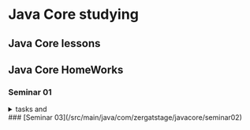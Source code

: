 # Java Core studying 
## Java Core lessons

## Java Core HomeWorks
### Seminar 01  
<details>
    <summary> tasks and  </summary>
01. Task 01 HW
    01. [Application](/src/main/java/com/zergatstage/javacore/seminar01) in packages and its compilation  
    Commands: ```tree```  
        <details>
            <summary> Tree of the project: </summary>
        <pre>
            C:.
            ├───docs
            │   ├───com
            │   │   └───zergatstage
            │   │       └───javacore
            │   │           └───lesson01
            │   │               └───solutions
            │   ├───legal
            │   ├───resources
            │   └───script-dir
            │       └───images
            ├───out
            │   ├───com
            │   │   └───zergatstage
            │   │       └───javacore
            │   │           └───lesson01
            │   │               └───solutions
            │   └───production
            │       └───gb-java-core
            │           ├───com
            │           │   └───zergatstage
            │           │       └───javacore
            │           │           ├───lesson01
            │           │           │   └───solutions
            │           │           └───seminar01
            │           │               ├───controllers
            │           │               ├───model
            │           │               └───resource
            │           ├───META-INF
            │           └───resource
            ├───resource
            └───src
            └───main
            └───java
            ├───com
            │   └───zergatstage
            │       └───javacore
            │           ├───lesson01
            │           │   └───solutions
            │           └───seminar01
            │               ├───controllers
            │               └───model
            └───META-INF
            </pre>  </details>
        
        ```shell
        javac -cp ./src/main/java -d ./out/ .\src\main\java\com\zergatstage\javacore\seminar01\Application.java
        
         C:\App\jdk-18.0.2\bin\java -classpath ./out/ com.zergatstage.javacore.seminar01.Application  
        ```
        (some notes: JAVA_HOME is set to Java 1.8 - but project is 18.0)  

    02. Javadoc:
    ```shell
    sb@sb-srv-local:~/java-core$ javadoc -d docs -sourcepath ./src/main/java/ -cp ./out/ -subpackages com   
    ```   


02. Task 02 HW:  
    docker-compose-class.yaml:  
    ```docker  
    services:
        app:
        image: bellsoft/liberica-openjdk-alpine:11.0.16.1-1
        command: javac -sourcepath ./src -d ./out ./com/zergatstage/javacore/seminar01/Application.java

        volumes:
            - ./bin:/home/sb/java-core/out
            - ./src:/home/sb/java-core/src/main/java
    ```
    docker-compose-exec.yaml:   
    ```docker  
    services:
        app:
        image: bellsoft/liberica-openjdk-alpine:11.0.16.1-1
        command: java -classpath /java-core/out com.zergatstage.javacore.seminar01.Application
        volumes:
            - ./bin:/home/sb/java-core/src/main/java

    ```

    ```bash
    sudo docker-compose docker-compose-class.yaml up
    sudo docker-compose docker-compose-exec.yaml up
    
    ```
</details>
### [Seminar 03](/src/main/java/com/zergatstage/javacore/seminar02)
